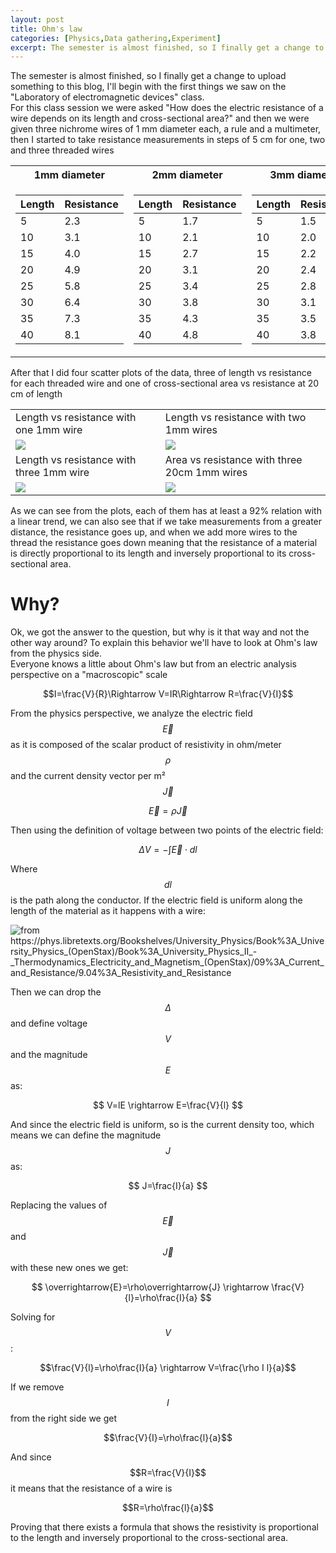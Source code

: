 ```yaml
---
layout: post
title: Ohm's law
categories: [Physics,Data gathering,Experiment]
excerpt: The semester is almost finished, so I finally get a change to upload something to this blog, I'll begin with the first things we saw on the "Laboratory of electromagnetic devices" class. For this class session we were asked...
---
```


The semester is almost finished, so I finally get a change to upload something to this blog, I'll begin with the first things we saw on the "Laboratory of electromagnetic devices" class.  
For this class session we were asked "How does the electric resistance of a wire depends on its length and cross-sectional area?" and then we were given three nichrome wires of 1 mm diameter each, a rule and a multimeter, then I started to take resistance measurements in steps of 5 cm for one, two and three threaded wires  

<table class="centerfy">
<tr><th>1mm diameter </th><th>2mm diameter</th><th>3mm diameter</th></tr>
<tr><td>

<table class="centerfy">
		<thead>
			<tr>
				<th>Length</th>
				<th>Resistance</th>
			</tr>
		</thead>
		<tbody>
			<tr>
				<td>5</td>
				<td>2.3</td>
			</tr>
			<tr>
				<td>10</td>
				<td>3.1</td>
			</tr>
            <tr>
				<td>15</td>
				<td>4.0</td>
			</tr>
			<tr>
				<td>20</td>
				<td>4.9</td>
			</tr>
            <tr>
				<td>25</td>
				<td>5.8</td>
			</tr>
			<tr>
				<td>30</td>
				<td>6.4</td>
			</tr>
            <tr>
				<td>35</td>
				<td>7.3</td>
			</tr>
			<tr>
				<td>40</td>
				<td>8.1</td>
			</tr>
		</tbody>
	</table>
</td>
<td>

<table>
		<thead>
			<tr>
				<th>Length</th>
				<th>Resistance</th>
			</tr>
		</thead>
		<tbody>
			<tr>
				<td>5</td>
				<td>1.7</td>
			</tr>
			<tr>
				<td>10</td>
				<td>2.1</td>
			</tr>
            <tr>
				<td>15</td>
				<td>2.7</td>
			</tr>
			<tr>
				<td>20</td>
				<td>3.1</td>
			</tr>
            <tr>
				<td>25</td>
				<td>3.4</td>
			</tr>
			<tr>
				<td>30</td>
				<td>3.8</td>
			</tr>
            <tr>
				<td>35</td>
				<td>4.3</td>
			</tr>
			<tr>
				<td>40</td>
				<td>4.8</td>
			</tr>
		</tbody>
	</table>
</td>
<td>
<table>
		<thead>
			<tr>
				<th>Length</th>
				<th>Resistance</th>
			</tr>
		</thead>
		<tbody>
			<tr>
				<td>5</td>
				<td>1.5</td>
			</tr>
			<tr>
				<td>10</td>
				<td>2.0</td>
			</tr>
            <tr>
				<td>15</td>
				<td>2.2</td>
			</tr>
			<tr>
				<td>20</td>
				<td>2.4</td>
			</tr>
            <tr>
				<td>25</td>
				<td>2.8</td>
			</tr>
			<tr>
				<td>30</td>
				<td>3.1</td>
			</tr>
            <tr>
				<td>35</td>
				<td>3.5</td>
			</tr>
			<tr>
				<td>40</td>
				<td>3.8</td>
			</tr>
		</tbody>
	</table>
</td></tr> 
</table>  


After that I did four scatter plots of the data, three of length vs resistance for each threaded wire and one of cross-sectional area vs resistance at 20 cm of length 

<table>
<tbody>
			<tr>
				<td>Length vs resistance with one 1mm wire</td>
				<td>Length vs resistance with two 1mm wires</td>
			</tr>
            <tr>
				<td><img src="{{ site.baseurl }}/images/2022-05-10-ohms-law/1mmplot.png"></td>
				<td><img src="{{ site.baseurl }}/images/2022-05-10-ohms-law/2mmplot.png"></td>
			</tr>
            <tr>
				<td>Length vs resistance with three 1mm wire</td>
				<td>Area vs resistance with three 20cm 1mm wires</td>
			</tr>
            <tr>
				<td><img src="{{ site.baseurl }}/images/2022-05-10-ohms-law/3mmplot.png"></td>
				<td><img src="{{ site.baseurl }}/images/2022-05-10-ohms-law/123plot.png"></td>
			</tr>
            <tr>
            </tr>
</tbody>
</table>  
 
As we can see from the plots, each of them has at least a 92% relation with a linear trend, we can also see that if we take measurements from a greater distance, the resistance goes up, and when we add more wires to the thread the resistance goes down meaning that the resistance of a material is directly proportional to its length and inversely proportional to its cross-sectional area.  

# Why?
Ok, we got the answer to the question, but why is it that way and not the other way around? To explain this behavior we'll have to look at Ohm's law from the physics side.  
Everyone knows a little about Ohm's law but from an electric analysis perspective on a "macroscopic" scale

$$I=\frac{V}{R}\Rightarrow V=IR\Rightarrow R=\frac{V}{I}$$

From the physics perspective, we analyze the electric field $$\overrightarrow{E}$$ as it is composed of the scalar product of resistivity in ohm/meter $$\rho$$ and the current density vector per m² $$\overrightarrow{J}$$ 

$$ \overrightarrow{E}=\rho\overrightarrow{J} $$

Then using the definition of voltage between two points of the electric field:

$$ \Delta V=-\int_{}^{}\overrightarrow{E}\cdot dl $$

Where $$dl$$ is the path along the conductor. If the electric field is uniform along the length of the material as it happens with a wire:

<img src="{{ site.baseurl }}/images/2022-05-10-ohms-law/wire.jpg" alt="from https://phys.libretexts.org/Bookshelves/University_Physics/Book%3A_University_Physics_(OpenStax)/Book%3A_University_Physics_II_-_Thermodynamics_Electricity_and_Magnetism_(OpenStax)/09%3A_Current_and_Resistance/9.04%3A_Resistivity_and_Resistance">

Then we can drop the $$\Delta$$ and define voltage $$V$$ and the magnitude $$E$$ as:

$$ V=lE \rightarrow E=\frac{V}{l} $$

And since the electric field is uniform, so is the current density too, which means we can define the magnitude $$J$$ as:

$$ J=\frac{I}{a} $$

Replacing the values of $$\overrightarrow{E}$$ and $$\overrightarrow{J}$$ with these new ones we get:

$$ \overrightarrow{E}=\rho\overrightarrow{J} \rightarrow \frac{V}{l}=\rho\frac{I}{a} $$

Solving for $$V$$:

$$\frac{V}{l}=\rho\frac{I}{a} \rightarrow V=\frac{\rho I l}{a}$$

If we remove $$I$$ from the right side we get

$$\frac{V}{I}=\rho\frac{l}{a}$$

And since $$R=\frac{V}{I}$$ it means that the resistance of a wire is

$$R=\rho\frac{l}{a}$$

Proving that there exists a formula that shows the resistivity is proportional to the length and inversely proportional to the cross-sectional area.


